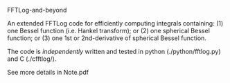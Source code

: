 FFTLog-and-beyond

An extended FFTLog code for efficiently computing integrals containing:
(1) one Bessel function (i.e. Hankel transform); or
(2) one spherical Bessel function; or
(3) one 1st or 2nd-derivative of spherical Bessel function.

The code is *independently* written and tested in python (./python/fftlog.py) and C (./cfftlog/).

See more details in Note.pdf
